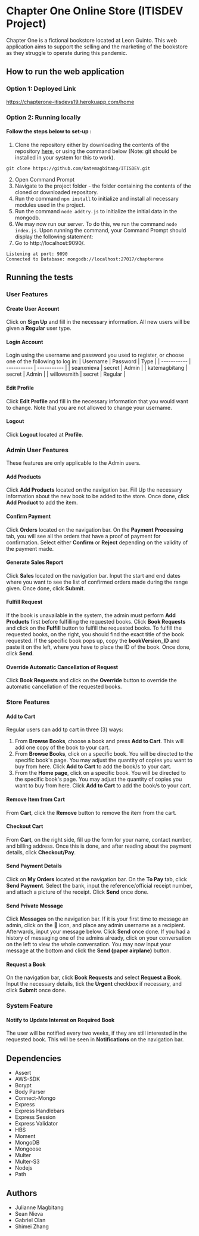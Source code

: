 # Chapter One Online Store (ITISDEV Project)
Chapter One is a fictional bookstore located at Leon Guinto. This web application aims to support the selling and the marketing of the bookstore as they struggle to operate during this pandemic.
## How to run the web application
### Option 1: Deployed Link
https://chapterone-itisdevs19.herokuapp.com/home
### Option 2: Running locally
#### Follow the steps below to set-up :
1. Clone the repository either by downloading the contents of the repository [here](https://github.com/katemagbitang/ITISDEV), or using the command below (Note: git should be installed in your system for this to work).
```
git clone https://github.com/katemagbitang/ITISDEV.git

```
2. Open Command Prompt
3. Navigate to the project folder - the folder containing the contents of the cloned or downloaded repository.
4. Run the command `npm install` to initialize and install all necessary modules used in the project.
5. Run the command `node addtry.js` to initialize the initial data in the mongodb.
6. We may now run our server. To do this, we run the command `node index.js`. Upon running the command, your Command Prompt should display the following statement:
7. Go to http://localhost:9090/.
```
Listening at port: 9090
Connected to Database: mongodb://localhost:27017/chapterone
```
## Running the tests

### User Features
#### Create User Account
Click on **Sign Up** and fill in the necessary information. All new users will be given a **Regular** user type.
#### Login Account
Login using the username and password you used to register, or choose one of the following to log in:
| Username | Password | Type |
| ----------- | ----------- | ----------- |
| seanxnieva | secret | Admin |
| katemagbitang | secret | Admin |
| willowsmith | secret | Regular |
#### Edit Profile
Click **Edit Profile** and fill in the necessary information that you would want to change. Note that you are not allowed to change your username.
#### Logout
Click **Logout** located at **Profile**.

### Admin User Features
These features are only applicable to the Admin users.
#### Add Products
Click **Add Products** located on the navigation bar. Fill Up the necessary information about the new book to be added to the store. Once done, click **Add Product** to add the item.
#### Confirm Payment
Click **Orders** located on the navigation bar. On the **Payment Processing** tab, you will see all the orders that have a proof of payment for confirmation. Select either **Confirm** or **Reject** depending on the validity of the payment made. 
#### Generate Sales Report
Click **Sales** located on the navigation bar. Input the start and end dates where you want to see the list of confirmed orders made during the range given. Once done, click **Submit**.
#### Fulfill Request
If the book is unavailable in the system, the admin must perform **Add Products** first before fulfilling the requested books. Click **Book Requests** and click on the **Fulfill** button to fulfill the requested books. To fulfill the requested books, on the right, you should find the exact title of the book requested. If the specific book pops up, copy the **bookVersion_ID** and paste it on the left, where you have to place the ID of the book. Once done, click **Send**.
#### Override Automatic Cancellation of Request
Click **Book Requests** and click on the **Override** button to override the automatic cancellation of the requested books.

### Store Features 
#### Add to Cart
Regular users can add tp cart in three (3) ways:
1. From **Browse Books**, choose a book and press **Add to Cart**. This will add one copy of the book to your cart.
2. From **Browse Books**, click on a specific book. You will be directed to the specific book's page. You may adjust the quantity of copies you want to buy from here. Click **Add to Cart** to add the book/s to your cart.
3. From the **Home page**, click on a specific book. You will be directed to the specific book's page. You may adjust the quantity of copies you want to buy from here. Click **Add to Cart** to add the book/s to your cart.
#### Remove Item from Cart
From **Cart**, click the **Remove** button to remove the item from the cart. 
#### Checkout Cart
From **Cart**, on the right side, fill up the form for your name, contact number, and billing address. Once this is done, and after reading about the payment details, click **Checkout/Pay**.
#### Send Payment Details
Click on **My Orders** located at the navigation bar. On the **To Pay** tab, click **Send Payment**. Select the bank, input the reference/official receipt number, and attach a picture of the receipt. Click **Send** once done.
#### Send Private Message
Click **Messages** on the navigation bar. If it is your first time to message an admin, click on the :memo: icon, and place any admin username as a recipient. Afterwards, input your message below. Click **Send** once done. If you had a history of messaging one of the admins already, click on your conversation on the left to view the whole conversation. You may now input your message at the bottom and click the **Send (paper airplane)** button.
#### Request a Book
On the navigation bar, click **Book Requests** and select **Request a Book**. Input the necessary details, tick the **Urgent** checkbox if necessary, and click **Submit** once done.

### System Feature
#### Notify to Update Interest on Required Book
The user will be notified every two weeks, if they are still interested in the requested book. This will be seen in **Notifications** on the navigation bar.

## Dependencies
- Assert
- AWS-SDK
- Bcrypt
- Body Parser
- Connect-Mongo
- Express
- Express Handlebars
- Express Session
- Express Validator
- HBS
- Moment
- MongoDB
- Mongoose
- Multer
- Multer-S3
- Nodejs
- Path

## Authors
- Julianne Magbitang
- Sean Nieva
- Gabriel Olan
- Shimei Zhang
